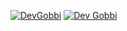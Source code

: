 
[![DevGobbi](https://github-readme-stats.vercel.app/api?username=DevGobbi&theme=chartreuse-dark&show_icons=true)](https://github.com/devgobbi/github-readme-stats)
 [![Dev Gobbi](https://github-readme-stats.vercel.app/api/top-langs/?username=DevGobbi&theme=chartreuse-dark&layout=compact)](https://github.com/DevGobbi/github-readme-stats)
